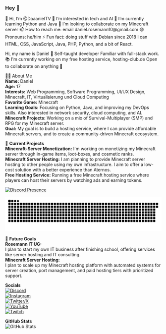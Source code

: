 <h3 align="left">Hey 👀</h3>
<p align="left">👋 Hi, I’m @DaaanielTV 👀 I’m interested in tech and AI 🌱 I’m currently learning Python and Java 💞️ I’m looking to collaborate on my Minecraft server 📫 How to reach me: email daniel.rosemann10@gmail.com 😄 Pronouns: he/him ⚡ Fun fact: doing stuff with Debian since 2018 I can HTML, CSS, JavaScript, Java, PHP, Python, and a bit of React.</p>
Hi, my name is Daniel 👋  
Self-taught developer  
Familiar with full-stack work. 📚  
I'm currently working on my free hosting service, hosting-club.de  
Open to collaborate on anything 🤝

🧑‍💻 About Me  
**Name:** Daniel  
**Age:** 17  
**Interests:** Web Programming, Software Programming, UI/UX Design, Minecraft, IT, Virtualisierung und Cloud Computing  
**Favorite Game:** Minecraft  
**Learning Goals:** Focusing on Python, Java, and improving my DevOps skills. Also interested in network security, cloud computing, and AI.  
**Minecraft Projects:** Working on a mix of Survival-Multiplayer (SMP) and RPG for my Minecraft server.  
**Goal:** My goal is to build a hosting service, where I can provide affordable Minecraft servers, and to create a community-driven Minecraft ecosystem.

📌 **Current Projects**  
**Minecraft-Server Monetization:** I'm working on monetizing my Minecraft server through in-game items, loot-boxes, and cosmetic ranks.  
**Minecraft Server Hosting:** I am planning to provide Minecraft server hosting to other people using my own infrastructure. I aim to offer a low-cost solution with a better experience than Aternos.  
**Free Hosting Service:** Running a free Minecraft hosting service where players can host their servers by watching ads and earning tokens.


[![Discord Presence](https://lanyard.cnrad.dev/api/1213567076997009421)](https://discord.com/users/1213567076997009421)

<picture>  
  <source media="(prefers-color-scheme: dark)" srcset="https://raw.githubusercontent.com/damianschoenberger/damianschoenberger/output/github-snake-dark.svg" />  
  <source media="(prefers-color-scheme: light)" srcset="https://raw.githubusercontent.com/damianschoenberger/damianschoenberger/output/github-snake.svg" />  
  <img alt="github-snake" src="https://raw.githubusercontent.com/damianschoenberger/damianschoenberger/output/github-snake.svg" />  
</picture>

🚀 **Future Goals**  
**Rosemann IT UG:**  
I plan to start my own IT business after finishing school, offering services like server hosting and IT consulting.  
**Minecraft Server Hosting:**  
I plan to scale up my Minecraft hosting platform with automated systems for server creation, port management, and paid hosting tiers with prioritized support.

**Socials**  
[![Discord](https://img.shields.io/badge/profile-%234953c9.svg?style=for-the-badge&logo=discord&logoColor=white)](https://discord.com/users/1213567076997009421)   
[![Instagram](https://img.shields.io/badge/instagram-%23E4405F.svg?style=for-the-badge&logo=instagram&logoColor=white)](https://instagram.com/daaanieltv)  
[![Twitter/X](https://img.shields.io/badge/twitter-%23000000.svg?style=for-the-badge&logo=x&logoColor=white)](https://twitter.com/daaanieltv)  
[![YouTube](https://img.shields.io/badge/youtube-%23FF0000.svg?style=for-the-badge&logo=youtube&logoColor=white)](https://youtube.com/channel/TechInsightsDE)  
[![Twitch](https://img.shields.io/badge/twitch-%239146FF.svg?style=for-the-badge&logo=twitch&logoColor=white)](https://twitch.tv/daaanieltv)

**GitHub Stats**  
![GitHub Stats](https://github-readme-stats.vercel.app/api?username=your-github-username&show_icons=true&hide_title=true&count_private=true&hide=prs&theme=radical)
